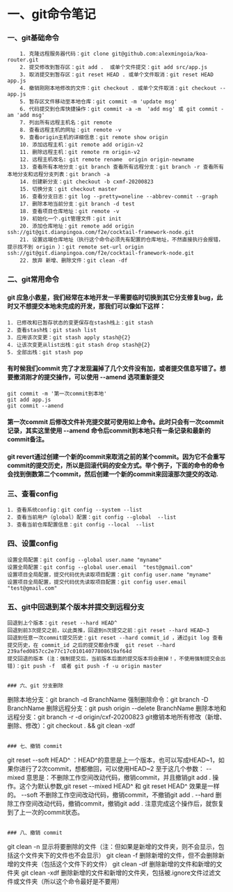 # 一、git命令笔记

### 一、git基础命令
```
    1. 克隆远程服务器代码：git clone git@github.com:alexmingoia/koa-router.git
    2. 提交修改到暂存区：git add .  或单个文件提交：git add src/app.js
    3. 取消提交到暂存区：git reset HEAD . 或单个文件取消：git reset HEAD app.js
    4. 撤销刚刚本地修改的文件：git checkout . 或单个文件取消：git checkout -- app.js
    5. 暂存区文件移动至本地仓库：git commit -m 'update msg' 
    6. 代码提交到仓库快捷操作：git commit -a -m  'add msg' 或 git commit -am 'add msg'
    7. 列出所有远程主机名：git remote
    8. 查看远程主机的网址：git remote -v
    9. 查看origin主机的详细信息：git remote show origin
    10. 添加远程主机：git remote add origin-v2
    11. 删除远程主机：git remote rm origin-v2
    12. 远程主机改名: git remote rename  origin origin-newname
    13. 查看所有本地分支：git branch 查看所有远程分支：git branch -r 查看所有本地分支和远程分支列表：git branch -a
    14. 创建新分支：git checkout -b cxmf-20200823
    15. 切换分支：git checkout master
    16. 查看分支日志：git log --pretty=oneline --abbrev-commit --graph
    17. 删除本地当前分支：git branch -d test
    18. 查看项目仓库地址：git remote -v
    19. 初始化一个.git管理文件：git init
    20. 添加仓库地址：git remote add origin ssh://git@git.dianpingoa.com/f2e/cocktail-framework-node.git
    21. 设置远端仓库地址（执行这个命令必须先有配置的仓库地址，不然直接执行会报错，提示找不到 origin ）：git remote set-url origin ssh://git@git.dianpingoa.com/f2e/cocktail-framework-node.git
    22. 放弃 新增、删除文件：git clean -df
```

### 二、git常用命令
#### git 应急小救星，我们经常在本地开发一半需要临时切换到其它分支修复bug，此时又不想提交本地未完成的开发，那我们可以像如下这样：
```
1. 已修改和已暂存状态的变更保存在stash栈上：git stash
2. 查看stash栈：git stash list
3. 应用该次变更：git stash apply stash@{2} 
4. 让该次变更从list出栈：git stash drop stash@{2}
5. 全部出栈：git stash pop
```

#### 有时候我们commit 完了才发现漏掉了几个文件没有加，或者提交信息写错了。想要撤消刚才的提交操作，可以使用 --amend 选项重新提交
```
git commit -m '第一次commit到本地'
git add app.js
git commit --amend
```
#### 第一次commit 后修改文件补充提交就可使用如上命令。此时只会有一次commit记录，其实这里使用 --amend 命令后commit到本地只有一条记录和最新的commit备注。

#### git revert通过创建一个新的commit来取消之前的某个commit。因为它不会重写commit的提交历史，所以是回滚代码的安全方式。举个例子，下面的命令的命令会找到倒数第二个commit，然后创建一个新的commit来回滚那次提交的改动.

### 三、查看config
```
1. 查看系统config：git config --system --list
2. 查看当前用户（global）配置：git config --global  --list
3. 查看当前仓库配置信息：git config --local  --list
```

### 四、设置config
```
设置全局配置：git config --global user.name "myname"
设置全局配置：git config --global user.email  "test@gmail.com"
设置项目全局配置，提交代码优先读取项目配置：git config user.name "myname"
设置项目全局配置，提交代码优先读取项目配置：git config user.email  "test@gmail.com"
```

### 五、git中回退到某个版本并提交到远程分支
```
回退到上个版本：git reset --hard HEAD^
回退到前3次提交之前，以此类推，回退到n次提交之前：git reset --hard HEAD~3
回退到任意一次commit提交历史：git reset --hard commit_id ，通过git log 查看提交历史，在 commit_id 之后的提交都会作废  git reset --hard 239afed0857cc2e77c17c01014077808619af64d
提交回退的版本 (注：强制提交后，当前版本后面的提交版本将会删掉！，不使用强制提交会出错)：git push -f  或者 git push -f -u origin master


### 六、git 分支删除
```
删除本地分支：git branch -d BranchName
强制删除命令：git branch -D BranchName
删除远程分支：git push origin --delete BranchName
删除本地和远程分支：git branch -r -d origin/cxf-20200823
git撤销本地所有修改（新增、删除、修改）：git checkout . && git clean -xdf
```

### 七、撤销 commit
```
git reset --soft HEAD^ ：HEAD^的意思是上一个版本，也可以写成HEAD~1，如果你进行了2次commit，想都撤回，可以使用HEAD~2
至于这几个参数：
--mixed    意思是：不删除工作空间改动代码，撤销commit，并且撤销git add . 操作。这个为默认参数,git reset --mixed HEAD^ 和 git reset HEAD^ 效果是一样的。
--soft    不删除工作空间改动代码，撤销commit，不撤销git add . 
--hard    删除工作空间改动代码，撤销commit，撤销git add . 
注意完成这个操作后，就恢复到了上一次的commit状态。
```

### 八、撤销 commit
```
git clean -n  显示将要删除的文件（注：但如果是新增的文件夹，则不会显示，包括这个文件夹下的文件也不会显示）
git clean -f <path>  删除新增的文件，但不会删除新增的文件夹（包括这个文件下的文件）
git clean -df 删除新增的文件和新增的文件夹
git clean -xdf 删除新增的文件和新增的文件夹，包括被.ignore文件过滤文件或文件夹（所以这个命令最好是不要用）
```
